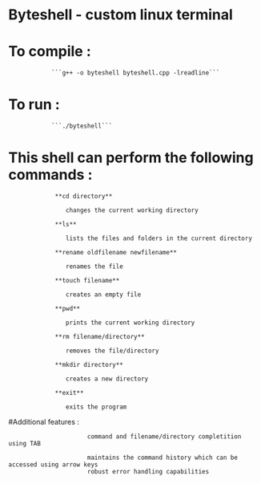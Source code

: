 # Byteshell - custom linux terminal


# To compile : 
                ```g++ -o byteshell byteshell.cpp -lreadline```  
# To run      :
                ```./byteshell```

# This shell can perform the following commands :
 
                 **cd directory**
  
                    changes the current working directory  
                  
                 **ls**
  
                    lists the files and folders in the current directory  
                  
                 **rename oldfilename newfilename**
  
                    renames the file
  
                 **touch filename**
  
                    creates an empty file
  
                 **pwd**
  
                    prints the current working directory
  
                 **rm filename/directory**
  
                    removes the file/directory
  
                 **mkdir directory**
  
                    creates a new directory
  
                 **exit**
  
                    exits the program
  

#Additional features :
 
                          command and filename/directory completition using TAB
  
                          maintains the command history which can be accessed using arrow keys
                          robust error handling capabilities
